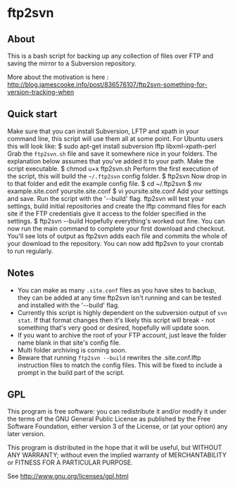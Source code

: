ftp2svn
=======

About
-----

This is a bash script for backing up any collection of files over FTP and saving the mirror to a Subversion repository.

More about the motivation is here : http://blog.jamescooke.info/post/836576107/ftp2svn-something-for-version-tracking-when

Quick start
-----------

Make sure that you can install Subversion, LFTP and xpath in your command line, this script will use them all at some point. For Ubuntu users this will look like:
	$ sudo apt-get install subversion lftp libxml-xpath-perl
Grab the `ftp2svn.sh` file and save it somewhere nice in your folders. The explanation below assumes that you've added it to your path.
Make the script executable.
	$ chmod u+x ftp2svn.sh
Perform the first execution of the script, this will build the `~/.ftp2svn` config folder.
	$ ftp2svn
Now drop in to that folder and edit the example config file.
	$ cd ~/.ftp2svn
	$ mv example.site.conf yoursite.site.conf
	$ vi yoursite.site.conf
Add your settings and save.
Run the script with the '--build' flag. ftp2svn will test your settings, build initial repositories and create the lftp command files for each site if the FTP credentials give it access to the folder specified in the settings.
	$ ftp2svn --build
Hopefully everything's worked out fine. You can now run the main command to complete your first download and checkout. You'll see lots of output as ftp2svn adds each file and commits the whole of your download to the repository.
You can now add ftp2svn to your crontab to run regularly.

Notes
-----

* You can make as many `.site.conf` files as you have sites to backup, they can be added at any time ftp2svn isn't running and can be tested and installed with the '--build' flag.
* Currently this script is highly dependent on the subversion output of `svn stat`. If that format changes then it's likely this script will break - not something that's very good or desired, hopefully will update soon.
* If you want to archive the root of your FTP account, just leave the folder name blank in that site's config file.
* Multi folder archiving is coming soon.
* Beware that running `ftp2svn --build` rewrites the .site.conf.lftp instruction files to match the config files. This will be fixed to include a prompt in the build part of the script.

GPL
---

This program is free software: you can redistribute it and/or modify it under the terms of the GNU General Public License as published by the Free Software Foundation, either version 3 of the License, or (at your option) any later version.

This program is distributed in the hope that it will be useful, but WITHOUT ANY WARRANTY; without even the implied warranty of MERCHANTABILITY or FITNESS FOR A PARTICULAR PURPOSE.

See http://www.gnu.org/licenses/gpl.html




